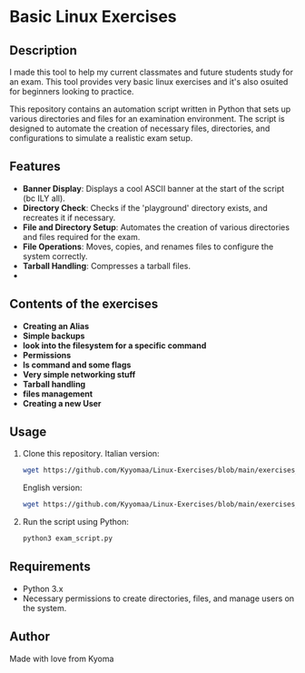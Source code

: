 
# Basic Linux Exercises

## Description
I made this tool to help my current classmates and future students study for an exam.
This tool provides very basic linux exercises and it's also osuited for beginners looking to practice.

This repository contains an automation script written in Python that sets up various directories and files for an examination environment. The script is designed to automate the creation of necessary files, directories, and configurations to simulate a realistic exam setup.

## Features

- **Banner Display**: Displays a cool ASCII banner at the start of the script (bc ILY all).
- **Directory Check**: Checks if the 'playground' directory exists, and recreates it if necessary.
- **File and Directory Setup**: Automates the creation of various directories and files required for the exam.
- **File Operations**: Moves, copies, and renames files to configure the system correctly.
- **Tarball Handling**: Compresses a tarball files.
- 
## Contents of the exercises 
- **Creating an Alias**
- **Simple backups**
- **look into the filesystem for a specific command**
- **Permissions**
- **ls command and some flags**
- **Very simple networking stuff**
- **Tarball handling**
- **files management**
- **Creating a new User**

## Usage

1. Clone this repository.
   Italian version:
    ```bash
   wget https://github.com/Kyyomaa/Linux-Exercises/blob/main/exercises_IT.py
    ```
   English version:
   ```bash
   wget https://github.com/Kyyomaa/Linux-Exercises/blob/main/exercises_EN.py
   ```
3. Run the script using Python:

    ```bash
    python3 exam_script.py
    ```

## Requirements

- Python 3.x
- Necessary permissions to create directories, files, and manage users on the system.

## Author

Made with love from Kyoma
